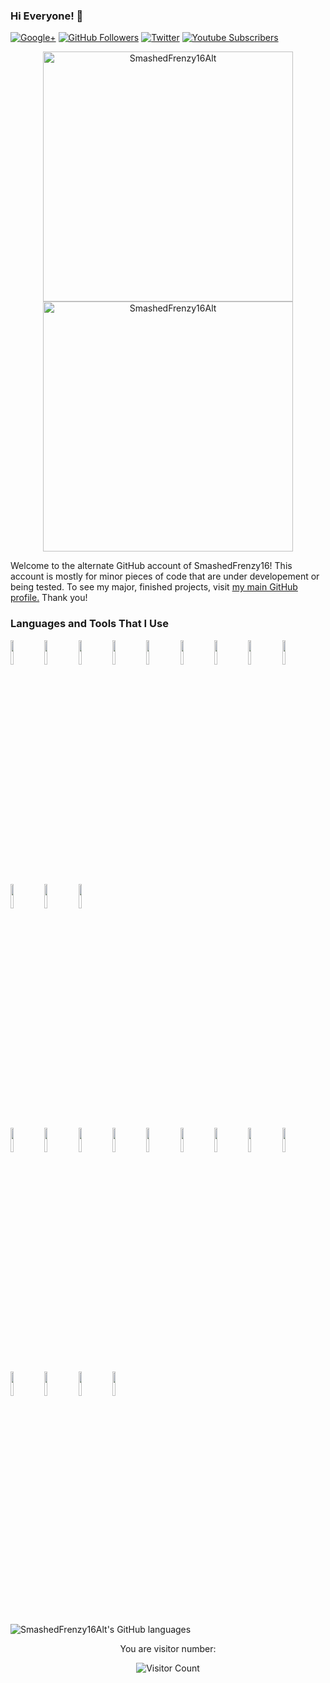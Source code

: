 ### Hi Everyone! 👋

<!--
**SmashedFrenzy16Alt/SmashedFrenzy16Alt** is a ✨ _special_ ✨ repository because its `README.md` (this file) appears on your GitHub profile.

Here are some ideas to get you started:

- 🔭 I’m currently working on ...
- 🌱 I’m currently learning ...
- 👯 I’m looking to collaborate on ...
- 🤔 I’m looking for help with ...
- 💬 Ask me about ...
- 📫 How to reach me: ...
- 😄 Pronouns: ...
- ⚡ Fun fact: ...
-->
[![Google+](https://aleen42.github.io/badges/src/google_plus.svg)](https://plus.google.com/+SmashedFrenzy16)
[![GitHub Followers](https://img.shields.io/github/followers/SmashedFrenzy16Alt?label=Follow&style=social)](https://github.com/SmashedFrenzy16Alt)
[![Twitter](https://img.shields.io/twitter/url/https/twitter.com/SmashedFrenzy16.svg?style=social&label=Follow%20%40SmashedFrenzy16)](https://twitter.com/SmashedFrenzy16)
[![Youtube Subscribers](https://img.shields.io/youtube/channel/subscribers/UCYgonjsSvGmJVyNaA4uki8Q?label=Subscribe&style=social)](https://www.youtube.com/channel/UCYgonjsSvGmJVyNaA4uki8Q?sub_confirmation=1)

<p align="center">
  <img width="400em" src="https://github-readme-stats.vercel.app/api?username=SmashedFrenzy16Alt&show_icons=true&locale=en&theme=tokyonight"                alt="SmashedFrenzy16Alt"/>
<img width="400em" src="https://github-readme-streak-stats.herokuapp.com/?user=SmashedFrenzy16Alt&theme=tokyonight" alt="SmashedFrenzy16Alt" />
<!--<img width="400em" src="https://github-readme-stats.vercel.app/api/top-langs/?username=SmashedFrenzy16&text_color=586069&layout=compact&hide_border=true&title_color=0366d6&count_private=true&include_all_commits=true&theme=tokyonight&show_icons=true"/>-->
  
Welcome to the alternate GitHub account of SmashedFrenzy16! This account is mostly for minor pieces of code that are under developement or being tested. To see my major, finished projects, visit [my main GitHub profile.](https://github.com/SmashedFrenzy16) Thank you!
  
### Languages and Tools That I Use

<code><img width="10%" src="https://www.vectorlogo.zone/logos/python/python-ar21.svg"></code>
<code><img width="10%" src="https://www.vectorlogo.zone/logos/visualstudio_code/visualstudio_code-ar21.svg"></code>
<code><img width="10%" src="https://www.vectorlogo.zone/logos/virtualbox/virtualbox-ar21.svg"></code>
<code><img width="10%" src="https://www.vectorlogo.zone/logos/github/github-ar21.svg"></code>
<code><img width="10%" src="https://www.vectorlogo.zone/logos/circleci/circleci-ar21.svg"></code>
<code><img width="10%" src="https://www.vectorlogo.zone/logos/google_chrome/google_chrome-ar21.svg"></code>
<code><img width="10%" src="https://www.vectorlogo.zone/logos/atlassian_jira/atlassian_jira-ar21.svg"></code>
<code><img width="10%" src="https://www.vectorlogo.zone/logos/numpy/numpy-ar21.svg"></code>
<code><img width="10%" src="https://www.vectorlogo.zone/logos/git-scm/git-scm-ar21.svg"></code>
<code><img width="10%" src="https://www.vectorlogo.zone/logos/w3_html5/w3_html5-ar21.svg"></code>
<code><img width="10%" src="https://www.vectorlogo.zone/logos/archive_web/archive_web-ar21.svg"></code>
<code><img width="10%" src="https://www.vectorlogo.zone/logos/gnu_bash/gnu_bash-ar21.svg"></code>	
<code><img width="10%" src="https://www.vectorlogo.zone/logos/atom_io/atom_io-ar21.svg"></code>
<code><img width="10%" src="https://www.vectorlogo.zone/logos/javascript/javascript-ar21.svg"></code>
<code><img width="10%" src="https://www.vectorlogo.zone/logos/gitlab/gitlab-ar21.svg"></code>
<code><img width="10%" src="https://www.vectorlogo.zone/logos/gitpodio/gitpodio-ar21.svg"></code>
<code><img width="10%" src="https://www.vectorlogo.zone/logos/youtube/youtube-ar21.svg"></code>
<code><img width="10%" src="https://www.vectorlogo.zone/logos/replit/replit-ar21.svg"></code>
<code><img width="10%" src="https://www.vectorlogo.zone/logos/apple/apple-ar21.svg"></code>
<code><img width="10%" src="https://www.vectorlogo.zone/logos/r-project/r-project-ar21.svg"></code>
<code><img width="10%" src="https://www.vectorlogo.zone/logos/rss/rss-ar21.svg"></code>
<code><img width="10%" src="https://www.vectorlogo.zone/logos/readmeio/readmeio-ar21.svg"></code>
<code><img width="10%" src="https://www.vectorlogo.zone/logos/apple_safari/apple_safari-ar21.svg"></code>
<code><img width="10%" src="https://www.vectorlogo.zone/logos/microsoft/microsoft-ar21.svg"></code>
<code><img width="10%" src="https://www.vectorlogo.zone/logos/linux/linux-ar21.svg"></code>

![SmashedFrenzy16Alt's GitHub languages](https://github-readme-stats.vercel.app/api/top-langs/?username=SmashedFrenzy16Alt&text_color=586069&layout=compact&hide_border=true&title_color=0366d6&count_private=true&include_all_commits=true&theme=tokyonight&show_icons=true)
  
<div align="center">

You are visitor number:

![Visitor Count](https://profile-counter.glitch.me/SmashedFrenzy16Alt/count.svg)
